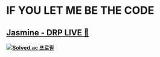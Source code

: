 # IF YOU LET ME BE THE CODE <b>
## [Jasmine - DRP LIVE 🎵](https://www.youtube.com/watch?v=Jg9NbDizoPM)

[![Solved.ac
프로필](http://mazassumnida.wtf/api/v2/generate_badge?boj=rkdgudwns)](https://solved.ac/rkdgudwns)
